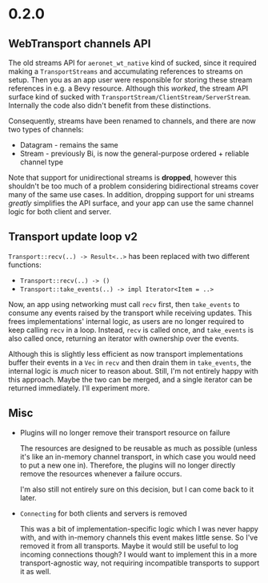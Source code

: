 # 0.2.0

## WebTransport channels API

The old streams API for `aeronet_wt_native` kind of sucked, since it required making a
`TransportStreams` and accumulating references to streams on setup. Then you as an app user were
responsible for storing these stream references in e.g. a Bevy resource. Although this *worked*,
the stream API surface kind of sucked with `TransportStream/ClientStream/ServerStream`. Internally
the code also didn't benefit from these distinctions.

Consequently, streams have been renamed to channels, and there are now two types of channels:
* Datagram - remains the same
* Stream - previously Bi, is now the general-purpose ordered + reliable channel type

Note that support for unidirectional streams is **dropped**, however this shouldn't be too much
of a problem considering bidirectional streams cover many of the same use cases. In addition,
dropping support for uni streams *greatly* simplifies the API surface, and your app can use the
same channel logic for both client and server.

## Transport update loop v2

`Transport::recv(..) -> Result<..>` has been replaced with two different functions:
* `Transport::recv(..) -> ()`
* `Transport::take_events(..) -> impl Iterator<Item = ..>`

Now, an app using networking must call `recv` first, then `take_events` to consume any events
raised by the transport while receiving updates. This frees implementations' internal logic, as
users are no longer required to keep calling `recv` in a loop. Instead, `recv` is called once, and
`take_events` is also called once, returning an iterator with ownership over the events.

Although this is slightly less efficient as now transport implementations buffer their events in a
`Vec` in `recv` and then drain them in `take_events`, the internal logic is *much* nicer to reason
about. Still, I'm not entirely happy with this approach. Maybe the two can be merged, and a single
iterator can be returned immediately. I'll experiment more.

## Misc

* Plugins will no longer remove their transport resource on failure

  The resources are designed to be reusable as much as possible (unless it's like an in-memory
  channel transport, in which case you would need to put a new one in). Therefore, the plugins will
  no longer directly remove the resources whenever a failure occurs.

  I'm also still not entirely sure on this decision, but I can come back to it later.
* `Connecting` for both clients and servers is removed

  This was a bit of implementation-specific logic which I was never happy with, and with in-memory
  channels this event makes little sense. So I've removed it from all transports. Maybe it would
  still be useful to log incoming connections though? I would want to implement this in a more
  transport-agnostic way, not requiring incompatible transports to support it as well.
